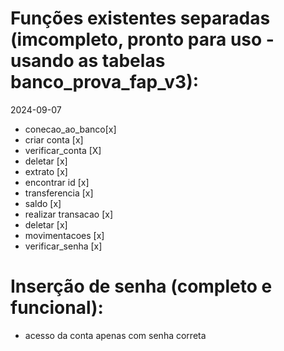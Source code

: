 # Funções existentes separadas (imcompleto, pronto para uso - usando as tabelas banco_prova_fap_v3):
2024-09-07
- conecao_ao_banco[x]
- criar conta [x]
- verificar_conta   [X]
- deletar [x]
- extrato [x]
- encontrar id [x]
- transferencia [x]
- saldo [x]
- realizar transacao [x]
- deletar [x]
- movimentacoes [x]
- verificar_senha [x]
# Inserção de senha (completo e funcional):

 - acesso da conta apenas com senha correta
